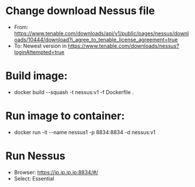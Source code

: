 # Change download Nessus file
- From: https://www.tenable.com/downloads/api/v1/public/pages/nessus/downloads/10444/download?i_agree_to_tenable_license_agreement=true
- To: Newest version in https://www.tenable.com/downloads/nessus?loginAttempted=true

# Build image:
- docker build --squash -t nessus:v1 -f Dockerfile .

# Run image to container:
- docker run -it --name nessus1 -p 8834:8834 -d nessus:v1

# Run Nessus
- Browser: https://ip.ip.ip.ip:8834/#/
- Select: Essential
